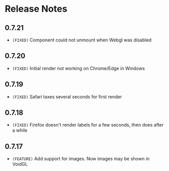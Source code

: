# Release Notes

## 0.7.21

* `(FIXED)` Component could not unmount when Webgl was disabled

## 0.7.20

* `(FIXED)` Initial render not working on Chrome/Edge in Windows

## 0.7.19

* `(FIXED)` Safari taxes several seconds for first render

## 0.7.18

* `(FIXED)` Firefox doesn't render labels for a few seconds, then does after a while

## 0.7.17

* `(FEATURE)` Add support for images. Now images may be shown in VoidGL

